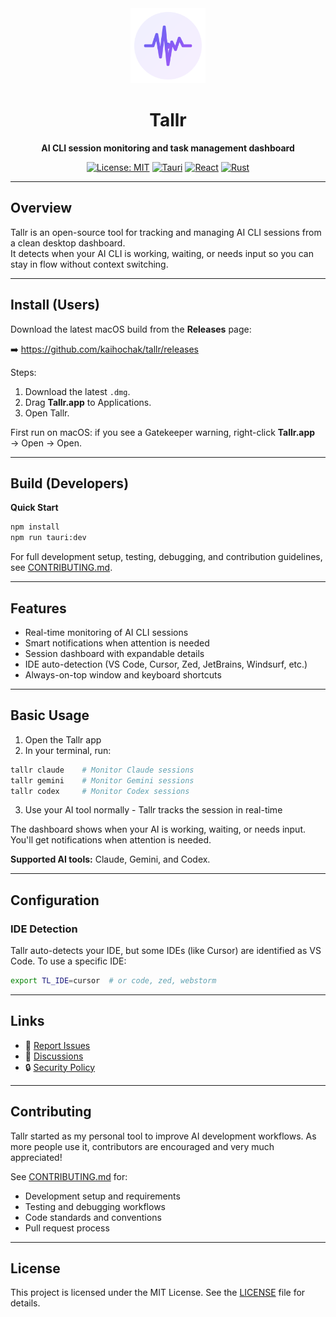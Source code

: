 <div align="center">
  <img src="public/tallr-icon.svg" alt="Tallr Logo" width="120" height="120">
  
  # Tallr

  **AI CLI session monitoring and task management dashboard**

  [![License: MIT](https://img.shields.io/badge/license-MIT-blue.svg?style=flat-square)](LICENSE)
  [![Tauri](https://img.shields.io/badge/Tauri-24C8D8?style=flat-square&logo=tauri&logoColor=fff)](https://tauri.app/)
  [![React](https://img.shields.io/badge/React-61DAFB?style=flat-square&logo=react&logoColor=000)](https://reactjs.org/)
  [![Rust](https://img.shields.io/badge/Rust-000000?style=flat-square&logo=rust&logoColor=white)](https://www.rust-lang.org/)
</div>

---

## Overview

Tallr is an open-source tool for tracking and managing AI CLI sessions from a clean desktop dashboard.  
It detects when your AI CLI is working, waiting, or needs input so you can stay in flow without context switching.

<!-- Screenshot placeholder - add dashboard.png when available -->
<!--
![Tallr Dashboard](./screenshots/dashboard.png)
-->

---

## Install (Users)

Download the latest macOS build from the **Releases** page:

➡️ https://github.com/kaihochak/tallr/releases

Steps:
1. Download the latest `.dmg`.
2. Drag **Tallr.app** to Applications.
3. Open Tallr.

First run on macOS: if you see a Gatekeeper warning, right-click **Tallr.app** → Open → Open.

---

## Build (Developers)

**Quick Start**
```bash
npm install
npm run tauri:dev
```

For full development setup, testing, debugging, and contribution guidelines, see [CONTRIBUTING.md](CONTRIBUTING.md).

---

## Features

- Real-time monitoring of AI CLI sessions  
- Smart notifications when attention is needed  
- Session dashboard with expandable details  
- IDE auto-detection (VS Code, Cursor, Zed, JetBrains, Windsurf, etc.)  
- Always-on-top window and keyboard shortcuts  

---

## Basic Usage

1. Open the Tallr app
2. In your terminal, run:
```bash
tallr claude    # Monitor Claude sessions
tallr gemini    # Monitor Gemini sessions  
tallr codex     # Monitor Codex sessions
```
3. Use your AI tool normally - Tallr tracks the session in real-time

The dashboard shows when your AI is working, waiting, or needs input. You'll get notifications when attention is needed.

**Supported AI tools:** Claude, Gemini, and Codex.

---

## Configuration

### IDE Detection
Tallr auto-detects your IDE, but some IDEs (like Cursor) are identified as VS Code. To use a specific IDE:

```bash
export TL_IDE=cursor  # or code, zed, webstorm
```

---

## Links

- 🐛 [Report Issues](https://github.com/kaihochak/tallr/issues)
- 💬 [Discussions](https://github.com/kaihochak/tallr/discussions)
- 🔒 [Security Policy](SECURITY.md)

---

## Contributing

Tallr started as my personal tool to improve AI development workflows. As more people use it, contributors are encouraged and very much appreciated! 

See [CONTRIBUTING.md](CONTRIBUTING.md) for:
- Development setup and requirements
- Testing and debugging workflows
- Code standards and conventions
- Pull request process

---

## License

This project is licensed under the MIT License. See the [LICENSE](LICENSE) file for details.
